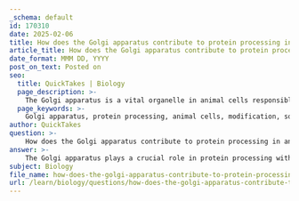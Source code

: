 ```yaml
---
_schema: default
id: 170310
date: 2025-02-06
title: How does the Golgi apparatus contribute to protein processing in animal cells?
article_title: How does the Golgi apparatus contribute to protein processing in animal cells?
date_format: MMM DD, YYYY
post_on_text: Posted on
seo:
  title: QuickTakes | Biology
  page_description: >-
    The Golgi apparatus is a vital organelle in animal cells responsible for modifying, sorting, and packaging proteins and lipids synthesized in the endoplasmic reticulum, ensuring their proper functioning and delivery.
  page_keywords: >-
    Golgi apparatus, protein processing, animal cells, modification, sorting, packaging, endoplasmic reticulum, glycosylation, phosphorylation, cleavage, quality control, vesicles
author: QuickTakes
question: >-
    How does the Golgi apparatus contribute to protein processing in animal cells?
answer: >-
    The Golgi apparatus plays a crucial role in protein processing within animal cells. It is often referred to as the cell's "post office" because of its functions in modifying, sorting, and packaging proteins and lipids that have been synthesized in the endoplasmic reticulum (ER).\n\nHere’s how the Golgi apparatus contributes to protein processing:\n\n1. **Modification of Proteins**: After proteins are synthesized in the rough endoplasmic reticulum (RER), they are transported to the Golgi apparatus in vesicles. Within the Golgi, proteins undergo various modifications, such as glycosylation (addition of sugar molecules), phosphorylation (addition of phosphate groups), and cleavage. These modifications are essential for the proper functioning of the proteins.\n\n2. **Sorting and Packaging**: Once the proteins are modified, the Golgi apparatus sorts them based on their final destinations. It determines whether proteins will be sent to the cell membrane for secretion, delivered to lysosomes, or sent to other organelles. The Golgi packages these proteins into vesicles that bud off from its membrane.\n\n3. **Transport**: The vesicles containing the processed proteins are then transported to their respective destinations. For example, secretory vesicles will move to the plasma membrane to release their contents outside the cell, while lysosomal enzymes are directed to lysosomes.\n\n4. **Quality Control**: The Golgi apparatus also plays a role in quality control, ensuring that only properly folded and modified proteins are sent to their final destinations. Misfolded proteins are typically retained in the Golgi for further processing or are targeted for degradation.\n\nIn summary, the Golgi apparatus is essential for the post-translational modification, sorting, and packaging of proteins, which are critical steps in ensuring that proteins function correctly within the cell or are secreted outside the cell.
subject: Biology
file_name: how-does-the-golgi-apparatus-contribute-to-protein-processing-in-animal-cells.md
url: /learn/biology/questions/how-does-the-golgi-apparatus-contribute-to-protein-processing-in-animal-cells
---
```


&nbsp;